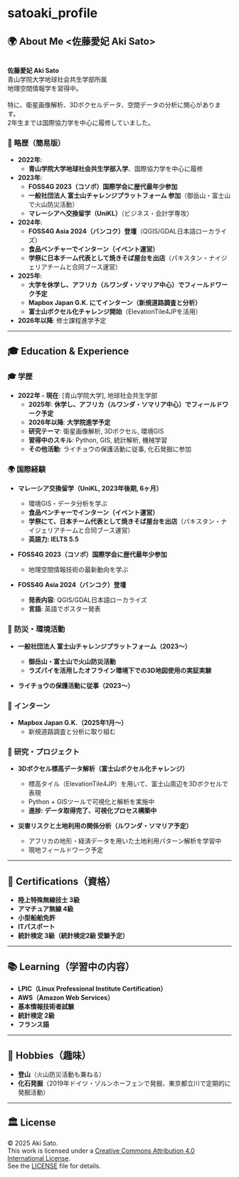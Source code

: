 # satoaki_profile

## 🌍 About Me <**佐藤愛妃 Aki Sato**>
<br> **佐藤愛妃 Aki Sato**
<br> 青山学院大学地球社会共生学部所属
<br> 地理空間情報学を習得中。  
<br>特に、衛星画像解析、3Dボクセルデータ、空間データの分析に関心があります。  
2年生までは国際協力学を中心に履修していました。  

### 📖 略歴（簡易版）
- **2022年**:  
  - **青山学院大学地球社会共生学部入学**、国際協力学を中心に履修  
- **2023年**:  
  - **FOSS4G 2023（コソボ）国際学会に歴代最年少参加**  
  - **一般社団法人 富士山チャレンジプラットフォーム 参加**（御岳山・富士山で火山防災活動）
  - **マレーシアへ交換留学（UniKL）**（ビジネス・会計学専攻）  
- **2024年**:  
  - **FOSS4G Asia 2024（バンコク）登壇**（QGIS/GDAL日本語ローカライズ）  
  - **食品ベンチャーでインターン（イベント運営）**  
  - **学祭に日本チーム代表として焼きそば屋台を出店**（パキスタン・ナイジェリアチームと合同ブース運営）  
- **2025年**:  
  - **大学を休学し、アフリカ（ルワンダ・ソマリア中心）でフィールドワーク予定**  
  - **Mapbox Japan G.K. にてインターン（新規道路調査と分析）**  
  - **富士山ボクセル化チャレンジ開始**（ElevationTile4JPを活用）  
- **2026年以降**: 修士課程進学予定

---

## 🎓 Education & Experience

### 🎓 **学歴**
- **2022年 - 現在**: [青山学院大学], 地球社会共生学部
  - **2025年**: **休学し、アフリカ（ルワンダ・ソマリア中心）でフィールドワーク予定**  
  - **2026年以降**: **大学院進学予定**  
  - **研究テーマ**: 衛星画像解析, 3Dボクセル, 環境GIS  
  - **習得中のスキル**: Python, GIS, 統計解析, 機械学習
  - **その他活動**: ライチョウの保護活動に従事, 化石発掘に参加

### 🌍 **国際経験**
- **マレーシア交換留学（UniKL, 2023年後期, 6ヶ月）**  
  - 環境GIS・データ分析を学ぶ  
  - **食品ベンチャーでインターン（イベント運営）**  
  - **学祭にて、日本チーム代表として焼きそば屋台を出店**（パキスタン・ナイジェリアチームと合同ブース運営）  
  - **英語力: IELTS 5.5**  

- **FOSS4G 2023（コソボ）国際学会に歴代最年少参加**  
  - 地理空間情報技術の最新動向を学ぶ  

- **FOSS4G Asia 2024（バンコク）登壇**  
  - **発表内容**: QGIS/GDAL日本語ローカライズ  
  - **言語**: 英語でポスター発表  

### 🌋 **防災・環境活動**
- **一般社団法人 富士山チャレンジプラットフォーム（2023～）**  
  - **御岳山・富士山で火山防災活動**  
  - **ラズパイを活用したオフライン環境下での3D地図使用の実証実験**  

- **ライチョウの保護活動に従事（2023～）**  

### 💼 **インターン**
- **Mapbox Japan G.K.（2025年1月～）**  
  - 新規道路調査と分析に取り組む  

### 🔬 **研究・プロジェクト**
- **3Dボクセル標高データ解析（富士山ボクセル化チャレンジ）**
  - 標高タイル（ElevationTile4JP）を用いて、富士山周辺を3Dボクセルで表現  
  - Python + GISツールで可視化と解析を実施中  
  - **進捗: データ取得完了、可視化プロセス構築中**  

- **災害リスクと土地利用の関係分析（ルワンダ・ソマリア予定）**
  - アフリカの地形・経済データを用いた土地利用パターン解析を学習中
  - 現地フィールドワーク予定  

---

## 📜 Certifications（資格）
- **陸上特殊無線技士 3級**  
- **アマチュア無線 4級**  
- **小型船舶免許**  
- **ITパスポート**  
- **統計検定 3級（統計検定2級 受験予定）**  

---

## 📚 Learning（学習中の内容）
- **LPIC（Linux Professional Institute Certification）**  
- **AWS（Amazon Web Services）**  
- **基本情報技術者試験**  
- **統計検定 2級**  
- **フランス語**  

---

## 🎣 Hobbies（趣味）
- **登山**（火山防災活動も兼ねる）  
- **化石発掘**（2019年ドイツ・ゾルンホーフェンで発掘、東京都立川で定期的に発掘活動）  

---



## 🏛 License
© 2025 Aki Sato.  
This work is licensed under a [Creative Commons Attribution 4.0 International License](https://creativecommons.org/licenses/by/4.0/).  
See the [LICENSE](LICENSE) file for details.
